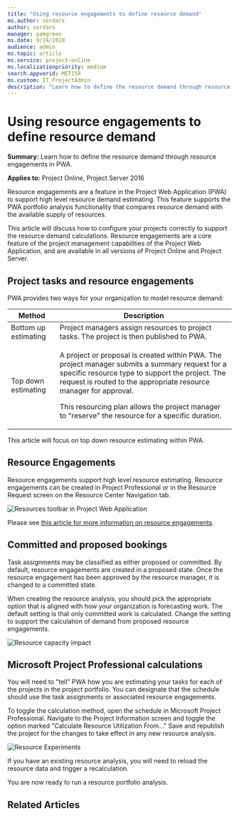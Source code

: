 ```yaml
---
title: "Using resource engagements to define resource demand"
ms.author: serdars
author: serdars
manager: pamgreen
ms.date: 9/24/2019
audience: admin
ms.topic: article
ms.service: project-online
ms.localizationpriority: medium
search.appverid: MET150
ms.custom: IT_ProjectAdmin
description: "Learn how to define the resource demand through resource engagements in PWA."
---
```


# Using resource engagements to define resource demand

**Summary:** Learn how to define the resource demand through resource engagements in PWA.

**Applies to:** Project Online, Project Server 2016

Resource engagements are a feature in the Project Web Application (PWA) to support high level resource demand estimating. This feature supports the PWA portfolio analysis functionality that compares resource demand with the available supply of resources.

This article will discuss how to configure your projects correctly to support the resource demand calculations. Resource engagements are a core feature of the project management capabilities of the Project Web Application, and are available in all versions of Project Online and Project Server.

## Project tasks and resource engagements

PWA provides two ways for your organization to model resource demand:

<table>
<thead>
<tr class="header">
<th>Method</th>
<th>Description</th>
</tr>
</thead>
<tbody>
<tr class="odd">
<td>Bottom up estimating</td>
<td>Project managers assign resources to project tasks. The project is then published to PWA.</td>
</tr>
<tr class="even">
<td>Top down estimating</td>
<td><p>A project or proposal is created within PWA. The project manager submits a summary request for a specific resource type to support the project. The request is routed to the appropriate resource manager for approval.</p>
<p>This resourcing plan allows the project manager to "reserve" the resource for a specific duration.</p></td>
</tr>
</tbody>
</table>

This article will focus on top down resource estimating within PWA.

## Resource Engagements

Resource engagements support high level resource estimating. Resource engagements can be created in Project Professional or in the Resource Request screen on the Resource Center Navigation tab.

![Resources toolbar in Project Web Application](media/06-image2.png)

Please see [this article for more information on resource engagements](https://support.office.com/en-us/article/overview-resource-engagements-73eefb5a-81fe-42bf-980e-9532b1bdc870).

## Committed and proposed bookings

Task assignments may be classified as either proposed or committed. By default, resource engagements are created in a proposed state. Once the resource engagement has been approved by the resource manager, it is changed to a committed state.

When creating the resource analysis, you should pick the appropriate option that is aligned with how your organization is forecasting work. The default setting is that only committed work is calculated. Change the setting to support the calculation of demand from proposed resource engagements.

![Resource capacity impact](media/07-image2.png)

## Microsoft Project Professional calculations

You will need to "tell" PWA how you are estimating your tasks for each of the projects in the project portfolio. You can designate that the schedule should use the task assignments or associated resource engagements.

To toggle the calculation method, open the schedule in Microsoft Project Professional. Navigate to the Project Information screen and toggle the option marked "Calculate Resource Utilization From..." Save and republish the project for the changes to take effect in any new resource analysis.

![Resource Experiments](media/08-image3.png)

If you have an existing resource analysis, you will need to reload the resource data and trigger a recalculation.

You are now ready to run a resource portfolio analysis.

## Related Articles
